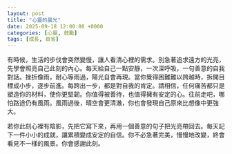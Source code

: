 ```yaml
---
layout: post
title: "心靈的晨光"
date: 2025-09-18 12:00:00 +0000
categories: [心靈, 鼓勵]
tags: [成長, 自省]
---
```


有時候，生活的步伐會突然變慢，讓人看清心裡的需求。別急著追求遠方的光亮，先學會照亮自己此刻的內心。每天給自己一點安靜，一次深呼吸，一句善意的自我對話。挫折像雨，耐心等雨過，陽光自會再現。當你覺得困難難以跨越時，拆開目標成小步，逐步前進。每跨出一步，都是對自我的肯定。請相信，任何痛苦都只是塑造你的材料，使你更堅韌。你值得被善待，也值得擁有安定的心。往前走吧，哪怕路途仍有風雨。風雨過後，晴空會更清澈，你也會發現自己原來比想像中更強大。

若你此刻心裡有陰影，先把它寫下來，再用一個善意的句子把光亮帶回去。每天記下一件小小的成就，讓累積變成安定的自信。你不必急著完美，慢慢地改變，終會看見不一樣的風景。你會感謝此刻。